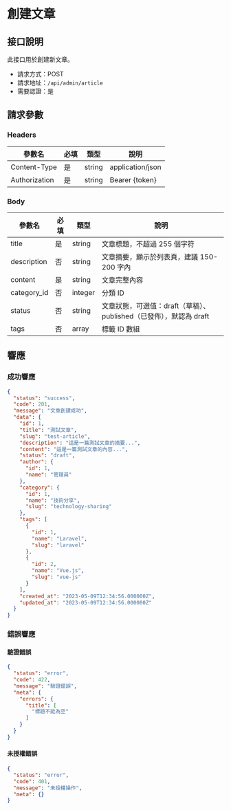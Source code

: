 # 創建文章

## 接口說明

此接口用於創建新文章。

- 請求方式：POST
- 請求地址：`/api/admin/article`
- 需要認證：是

## 請求參數

### Headers

| 參數名 | 必填 | 類型 | 說明 |
| --- | --- | --- | --- |
| Content-Type | 是 | string | application/json |
| Authorization | 是 | string | Bearer {token} |

### Body

| 參數名 | 必填 | 類型 | 說明 |
| --- | --- | --- | --- |
| title | 是 | string | 文章標題，不超過 255 個字符 |
| description | 否 | string | 文章摘要，顯示於列表頁，建議 150-200 字內 |
| content | 是 | string | 文章完整內容 |
| category_id | 否 | integer | 分類 ID |
| status | 否 | string | 文章狀態，可選值：draft（草稿）、published（已發佈），默認為 draft |
| tags | 否 | array | 標籤 ID 數組 |

## 響應

### 成功響應

```json
{
  "status": "success",
  "code": 201,
  "message": "文章創建成功",
  "data": {
    "id": 1,
    "title": "測試文章",
    "slug": "test-article",
    "description": "這是一篇測試文章的摘要...",
    "content": "這是一篇測試文章的內容...",
    "status": "draft",
    "author": {
      "id": 1,
      "name": "管理員"
    },
    "category": {
      "id": 1,
      "name": "技術分享",
      "slug": "technology-sharing"
    },
    "tags": [
      {
        "id": 1,
        "name": "Laravel",
        "slug": "laravel"
      },
      {
        "id": 2,
        "name": "Vue.js",
        "slug": "vue-js"
      }
    ],
    "created_at": "2023-05-09T12:34:56.000000Z",
    "updated_at": "2023-05-09T12:34:56.000000Z"
  }
}
```

### 錯誤響應

#### 驗證錯誤

```json
{
  "status": "error",
  "code": 422,
  "message": "驗證錯誤",
  "meta": {
    "errors": {
      "title": [
        "標題不能為空"
      ]
    }
  }
}
```

#### 未授權錯誤

```json
{
  "status": "error",
  "code": 401,
  "message": "未授權操作",
  "meta": {}
}
``` 